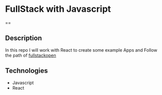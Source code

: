# FullStack with Javascript
==
## Description

In this repo I will work with React to create some example Apps and Follow the path of [fullstackopen](https://fullstackopen.com/)

## Technologies

* Javascript
* React
